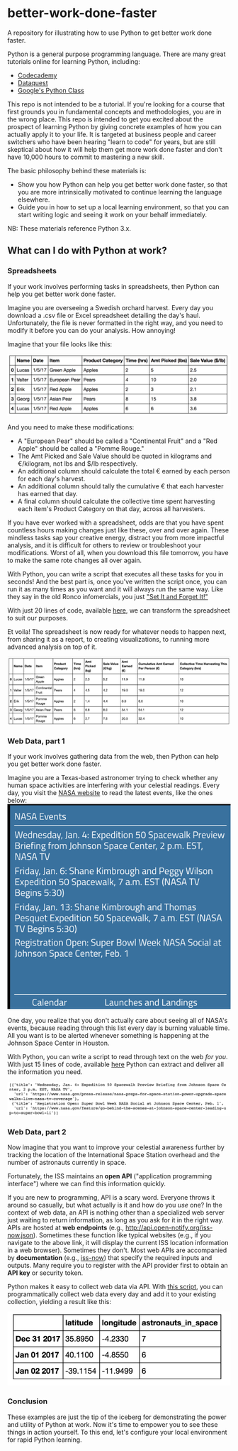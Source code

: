 # better-work-done-faster
A repository for illustrating how to use Python to get better work done faster.

Python is a general purpose programming language. There are many great tutorials online for learning Python, including:
- [Codecademy](https://www.codecademy.com/learn/python)
- [Dataquest](https://www.dataquest.io)
- [Google's Python Class](https://developers.google.com/edu/python/)

This repo is not intended to be a tutorial. If you're looking for a course that first grounds you in fundamental concepts and methodologies, you are in the wrong place. This repo is intended to get you excited about the prospect of learning Python by giving concrete examples of how you can actually apply it to your life. It is targeted at business people and career switchers who have been hearing "learn to code" for years, but are still skeptical about how it will help them get more work done faster and don't have 10,000 hours to commit to mastering a new skill.

The basic philosophy behind these materials is:

- Show you how Python can help you get better work done faster, so that you are more intrinsically motivated to continue learning the language elsewhere.
- Guide you in how to set up a local learning environment, so that you can start writing logic  and seeing it work on your behalf immediately.

NB: These materials reference Python 3.x.

## What can I do with Python at work?
### Spreadsheets
If your work involves performing tasks in spreadsheets, then Python can help you get better work done faster.

Imagine you are overseeing a Swedish orchard harvest. Every day you download a .csv file or Excel spreadsheet detailing the day's haul. Unfortunately, the file is never formatted in the right way, and you need to modify it before you can do your analysis. How annoying!

Imagine that your file looks like this:

![Start Table](resources/table1.png)

And you need to make these modifications:
- A "European Pear" should be called a "Continental Fruit" and a "Red Apple" should be called a "Pomme Rouge."
- The Amt Picked and Sale Value should be quoted in kilograms and €/kilogram, not lbs and $/lb respectively.
- An additional column should calculate the total € earned by each person for each day's harvest.
- An additional column should tally the cumulative € that each harvester has earned that day.
- A final column should calculate the collective time spent harvesting each item's Product Category on that day, across all harvesters.

If you have ever worked with a spreadsheet, odds are that you have spent countless hours making changes just like these, over and over again. These mindless tasks sap your creative energy, distract you from more impactful analysis, and it is difficult for others to review or troubleshoot your modifications. Worst of all, when you download this file tomorrow, you have to make the same rote changes all over again.

With Python, you can write a script that executes all these tasks for you in seconds! And the best part is, once you've written the script once, you can run it as many times as you want and it will always run the same way. Like they say in the old Ronco infomercials, you just ["Set It and Forget It!"](https://www.youtube.com/watch?v=tLq27iOW0R0)

With just 20 lines of code, available [here](code_samples/spreadsheet_transformation.ipynb), we can transform the spreadsheet to suit our purposes.

Et voila! The spreadsheet is now ready for whatever needs to happen next, from sharing it as a report, to creating visualizations, to running more advanced analysis on top of it.

![End Table](resources/table2.png)

### Web Data, part 1
If your work involves gathering data from the web, then Python can help you get better work done faster.

Imagine you are a Texas-based astronomer trying to check whether any human space activities are interfering with your celestial readings. Every day, you visit the [NASA website](https://www.nasa.gov/) to read the latest events, like the ones below:
![NASA Table](resources/nasa_table.png)

One day, you realize that you don't actually care about seeing all of NASA's events, because reading through this list every day is burning valuable time. All you want is to be alerted whenever something is happening at the Johnson Space Center in Houston.

With Python, you can write a script to read through text on the web *for you*. With just 15 lines of code, available [here](code_samples/web_data.ipynb) Python can extract and deliver all the information you need.

![NASA List](resources/nasa_eventlist.png)

### Web Data, part 2
Now imagine that you want to improve your celestial awareness further by tracking the location of the International Space Station overhead and the number of astronauts currently in space.

Fortunately, the ISS maintains an **open API** ("application programming interface") where we can find this information quickly.

If you are new to programming, API is a scary word. Everyone throws it around so casually, but what actually is it and how do you *use* one? In the context of web data, an API is nothing other than a specialized web server just waiting to return information, as long as you ask for it in the right way. APIs are hosted at **web endpoints** (e.g., http://api.open-notify.org/iss-now.json). Sometimes these function like typical websites (e.g., if you navigate to the above link, it will display the current ISS location information in a web browser). Sometimes they don't. Most web APIs are accompanied by **documentation** (e.g., [iss-now](http://open-notify.org/Open-Notify-API/ISS-Location-Now/)) that specify the required inputs and outputs. Many require you to register with the API provider first to obtain an **API key** or security token.

 Python makes it easy to collect web data via API. With [this script](code_samples/web_data2), you can programmatically collect web data every day and add it to your existing collection, yielding a result like this:

![NASA List](resources/iss_table.png)

### Conclusion

These examples are just the tip of the iceberg for demonstrating the power and utility of Python at work. Now it's time to empower you to see these things in action yourself. To this end, let's configure your local environment for rapid Python learning.
